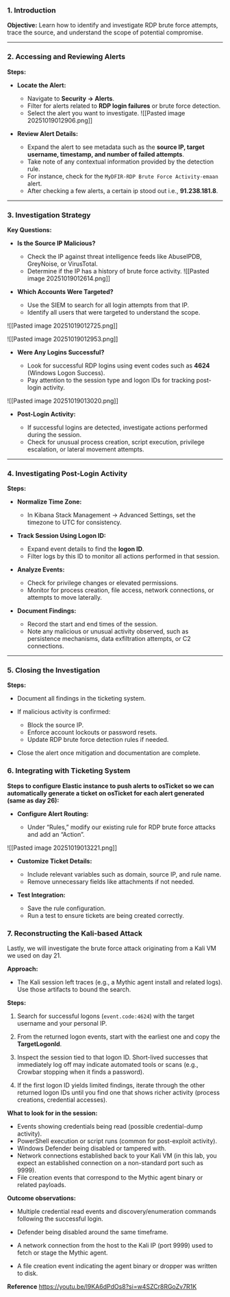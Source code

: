
### 1. Introduction

**Objective:** Learn how to identify and investigate RDP brute force attempts, trace the source, and understand the scope of potential compromise.

---

### 2. Accessing and Reviewing Alerts

**Steps:**

- **Locate the Alert:**
    
    - Navigate to **Security → Alerts**.
    - Filter for alerts related to **RDP login failures** or brute force detection.
    - Select the alert you want to investigate.
![[Pasted image 20251019012906.png]]
- **Review Alert Details:**
    
    - Expand the alert to see metadata such as the **source IP, target username, timestamp, and number of failed attempts**.
    - Take note of any contextual information provided by the detection rule.
    -  For instance, check for the `MyDFIR-RDP Brute Force Activity-emaan` alert.
    - After checking a few alerts, a certain ip stood out i.e., **91.238.181.8**.


---

### 3. Investigation Strategy

**Key Questions:**

- **Is the Source IP Malicious?**
    
    - Check the IP against threat intelligence feeds like AbuseIPDB, GreyNoise, or VirusTotal.
    - Determine if the IP has a history of brute force activity.
![[Pasted image 20251019012614.png]]


- **Which Accounts Were Targeted?**
    
    - Use the SIEM to search for all login attempts from that IP.
    - Identify all users that were targeted to understand the scope.

![[Pasted image 20251019012725.png]]

![[Pasted image 20251019012953.png]]


- **Were Any Logins Successful?**
    
    - Look for successful RDP logins using event codes such as **4624** (Windows Logon Success).
    - Pay attention to the session type and logon IDs for tracking post-login activity.

![[Pasted image 20251019013020.png]]

- **Post-Login Activity:**
    
    - If successful logins are detected, investigate actions performed during the session.
    - Check for unusual process creation, script execution, privilege escalation, or lateral movement attempts.

---

### 4. Investigating Post-Login Activity

**Steps:**

- **Normalize Time Zone:**
    
    - In Kibana Stack Management → Advanced Settings, set the timezone to UTC for consistency.
        
- **Track Session Using Logon ID:**
    
    - Expand event details to find the **logon ID**.
    - Filter logs by this ID to monitor all actions performed in that session.
        
- **Analyze Events:**
    
    - Check for privilege changes or elevated permissions.
    - Monitor for process creation, file access, network connections, or attempts to move laterally.
        
- **Document Findings:**
    
    - Record the start and end times of the session.
    - Note any malicious or unusual activity observed, such as persistence mechanisms, data exfiltration attempts, or C2 connections.

---

### 5. Closing the Investigation

**Steps:**

- Document all findings in the ticketing system.
- If malicious activity is confirmed:
    
    - Block the source IP.
    - Enforce account lockouts or password resets.
    - Update RDP brute force detection rules if needed.

- Close the alert once mitigation and documentation are complete.



### 6. Integrating with Ticketing System

**Steps to configure Elastic instance to push alerts to osTicket so we can automatically generate a ticket on osTicket for each alert generated (same as day 26):**

- **Configure Alert Routing:**
    
    - Under “Rules,” modify our existing rule for RDP brute force attacks and add an “Action”.

![[Pasted image 20251019013221.png]]
- **Customize Ticket Details:**
    
    - Include relevant variables such as domain, source IP, and rule name.
    - Remove unnecessary fields like attachments if not needed.

- **Test Integration:**
    
    - Save the rule configuration.
    - Run a test to ensure tickets are being created correctly.

### 7. Reconstructing the Kali-based Attack

Lastly, we will investigate the brute force attack originating from a Kali VM we used on day 21. 

**Approach:**

- The Kali session left traces (e.g., a Mythic agent install and related logs). Use those artifacts to bound the search.

**Steps:**

1. Search for successful logons (`event.code:4624`) with the target username and your personal IP.
    
2. From the returned logon events, start with the earliest one and copy the **TargetLogonId**.
    
3. Inspect the session tied to that logon ID. Short-lived successes that immediately log off may indicate automated tools or scans (e.g., Crowbar stopping when it finds a password).
    
4. If the first logon ID yields limited findings, iterate through the other returned logon IDs until you find one that shows richer activity (process creations, credential accesses).
    

**What to look for in the session:**

- Events showing credentials being read (possible credential-dump activity).
- PowerShell execution or script runs (common for post-exploit activity).
- Windows Defender being disabled or tampered with.
- Network connections established back to your Kali VM (in this lab, you expect an established connection on a non-standard port such as 9999).
- File creation events that correspond to the Mythic agent binary or related payloads.


**Outcome observations:**

- Multiple credential read events and discovery/enumeration commands following the successful login.
    
- Defender being disabled around the same timeframe.
    
- A network connection from the host to the Kali IP (port 9999) used to fetch or stage the Mythic agent.
    
- A file creation event indicating the agent binary or dropper was written to disk.

**Reference**
https://youtu.be/l9KA6dPdOs8?si=w4SZCr8RGoZv7R1K